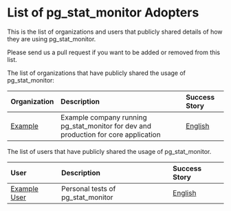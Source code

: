 # List of pg_stat_monitor Adopters

This is the list of organizations and users that publicly shared details of how
they are using pg_stat_monitor.

Please send us a pull request if you want to be added or removed from this
list.

The list of organizations that have publicly shared the usage of
pg_stat_monitor:

| Organization | Description | Success Story |
| :--- | :--- | :--- |
| [Example](https://example.com/) | Example company running pg_stat_monitor for dev and production for core application | [English](./adopters/example/README.md) |

The list of users that have publicly shared the usage of pg_stat_monitor. 

| User | Description | Success Story |
| :--- | :--- | :--- |
| [Example User](https://github.com/username) | Personal tests of pg_stat_monitor | [English](./adopters/users/username/README.md)  | 
